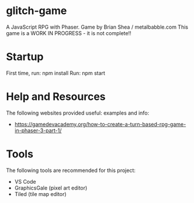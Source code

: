 # glitch-game
A JavaScript RPG with Phaser. Game by Brian Shea / metalbabble.com
This game is a WORK IN PROGRESS - it is not complete!!

# Startup
First time, run:
	npm install
Run:
	npm start

# Help and Resources
The following websites provided useful: examples and info:
- https://gamedevacademy.org/how-to-create-a-turn-based-rpg-game-in-phaser-3-part-1/

# Tools
The following tools are recommended for this project:
- VS Code
- GraphicsGale (pixel art editor)
- Tiled (tile map editor)
